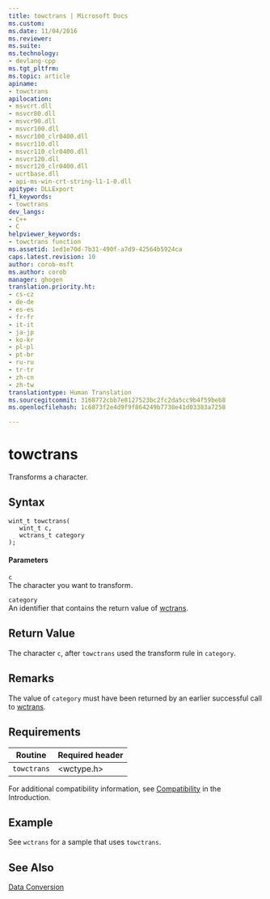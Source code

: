 ```yaml
---
title: towctrans | Microsoft Docs
ms.custom: 
ms.date: 11/04/2016
ms.reviewer: 
ms.suite: 
ms.technology:
- devlang-cpp
ms.tgt_pltfrm: 
ms.topic: article
apiname:
- towctrans
apilocation:
- msvcrt.dll
- msvcr80.dll
- msvcr90.dll
- msvcr100.dll
- msvcr100_clr0400.dll
- msvcr110.dll
- msvcr110_clr0400.dll
- msvcr120.dll
- msvcr120_clr0400.dll
- ucrtbase.dll
- api-ms-win-crt-string-l1-1-0.dll
apitype: DLLExport
f1_keywords:
- towctrans
dev_langs:
- C++
- C
helpviewer_keywords:
- towctrans function
ms.assetid: 1ed1e70d-7b31-490f-a7d9-42564b5924ca
caps.latest.revision: 10
author: corob-msft
ms.author: corob
manager: ghogen
translation.priority.ht:
- cs-cz
- de-de
- es-es
- fr-fr
- it-it
- ja-jp
- ko-kr
- pl-pl
- pt-br
- ru-ru
- tr-tr
- zh-cn
- zh-tw
translationtype: Human Translation
ms.sourcegitcommit: 3168772cbb7e8127523bc2fc2da5cc9b4f59beb8
ms.openlocfilehash: 1c6873f2e4d9f9f864249b7738e41d03383a7258

---
```

# towctrans
Transforms a character.  
  
## Syntax  
  
```  
wint_t towctrans(  
   wint_t c,  
   wctrans_t category   
);  
```  
  
#### Parameters  
 `c`  
 The character you want to transform.  
  
 `category`  
 An identifier that contains the return value of [wctrans](../../c-runtime-library/reference/wctrans.md).  
  
## Return Value  
 The character `c`, after `towctrans` used the transform rule in `category`.  
  
## Remarks  
 The value of `category` must have been returned by an earlier successful call to [wctrans](../../c-runtime-library/reference/wctrans.md).  
  
## Requirements  
  
|Routine|Required header|  
|-------------|---------------------|  
|`towctrans`|\<wctype.h>|  
  
 For additional compatibility information, see [Compatibility](../../c-runtime-library/compatibility.md) in the Introduction.  
  
## Example  
 See `wctrans` for a sample that uses `towctrans`.  
  
## See Also  
 [Data Conversion](../../c-runtime-library/data-conversion.md)


<!--HONumber=Jan17_HO1-->


